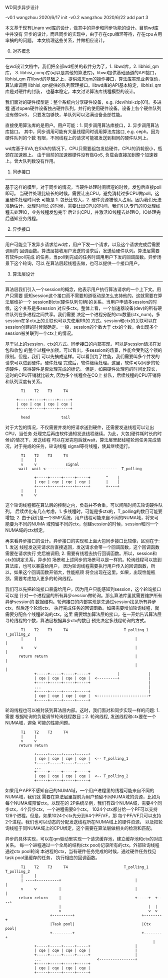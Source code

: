 WD同步异步设计

-v0.1 wangzhou 2020/6/17 init
-v0.2 wangzhou 2020/6/22 add part 3

本文基于现有Linaro wd库的设计，做其中的异步和同步功能的设计。目前wd库中并没有
异步的设计，而且同步的实现中，由于存在cpu循环等待，存在cpu占用率搞的的问题。
本文梳理这些关系，并做相应设计。

0. 对齐概念
-----------

 在wd设计文档中，我们把全部wd相关的软件分为了，1. libwd库，2. libhisi_qm库，
 3. libhisi_comp库(可以是其他的算法库)。libwd提供基础通道的API接口，libhisi_qm
 在libwd的基础之上，提供海思qm的操作接口，算法库实现业务驱动，算法库调用
 libhisi_qm提供的队列管理接口。libwd库的API基本稳定，libhisi_qm库是对硬件的封装，
 也基本稳定，本文讨论算法库线程模型的设计。

 我们面对的硬件模型是：整个系统内分享硬件设备，e.g. /dev/hisi-zip[01]。多进程
 通过open硬件设备独占硬件队列，并行的使用硬件设备。设备上各个硬件队列没有做QoS，
 只要发包够快，单队列可以沾满设备全部性能。

 直接使用算法库的是用户。用户可能：1. 同步调用算法库接口，2. 异步调用算法库接口。
 其中，同步调用可能有大量线程同时调用算法库接口, e.g. ceph。因为硬件队列的个数
 有限，不同线程上的请求可能被发送到相同的硬件队列上。

 wd库基于SVA,在SVA的情况下，CPU只需要组包发给硬件，CPU的消耗很小，瓶颈在加速器上。
 由于目前的加速器硬件没有做QoS, 负载会直接加到整个加速器上。曾大队列数没有作用。

1. 同步接口
-----------

 基于这样的模型，对于同步的情况，当硬件处理时间很短的时候，发包后直接poll即可。
 当硬件处理比较长的时候，需要让出CPU，避免消耗过多CPU做poll。这里硬件处理时间长
 可能是 1. 包长比较大，2. 硬件资源被他人占用。因为我们无法准确估计，处理时间长
 的时候，需要让出CPU的时间，我们引入专门的IO处理线程去处理IO，业务线程发包完毕
 后让出CPU，并激活IO线程去处理IO，IO处理完后通知业务线程。

2. 异步接口
-----------

 用户可能会下发异步请求给wd库，用户下发一个请求，以及这个请求完成后需要调用的
 回调函数。算法层接收用户发送的请求后，发送给硬件队列。算法层需要有软件poll完成
 的任务，当poll到完成的任务时调用用户下发的回调函数。异步场景下这个轮询，可以
 在算法层起线程去做，也可以提供一个接口用户。

3. 算法层设计
-------------

 算法层我们引入一个session的概念，他表示用户执行算法请求的一个上下文。用户只需要
 感知session这个接口而不需要知道驱动是怎么支持他的。这就需要在算法层维护一个
 session到ctx(硬件队列句柄)的关系。当用户申请多session的时候，这个关系是多session
 对应多ctx。整体上看，一个加速器设备(dev)的所有硬件队列在多进程之间共享。我们需要
 决定一个进程分配的ctx数量(ctx_num)。多session在多ctx上的关联也可以先使用RR的
 方式。session和ctx的关联可以在session创建的时候就确定。一般，session的个数大于
 ctx的个数，会出现多个session被关联到一个ctx上的情况。

 基于以上的session，ctx的方式。同步接口的内部实现，可以是session请求在发包和收包
 的整个过程中加锁。可以看出，多session的场景，性能会受到这个锁的限制。但是，我们
 可以先搞成这样。可以看到为了性能，我们需要叫多个并发的请求可以进到硬件。硬件处理
 完成后，软件继续处理。这里，软件可以同步的轮询硬件，获得硬件是否处理完成的标记。
 但是，如果硬件处理包的时间比较长，这时的CPU开销就比较大, 因为多个线程会在CQ上
 排队，后续线程的CPU开销将和队列深度有关系。
```
       T1    T2    T3     T4

     +-----+-----+-----+-----+
     | cqe | cqe | cqe | cqe |  	
     +-----+-----+-----+-----+

       head              tail
```
 对于大包的情况，不仅需要并发的把请求送到硬件，还需要发送线程可以让出CPU，当任务
 处理完后再由软件通知发送线程继续。为此，大包(硬件耗时长的时候)的情况下，发送线程
 可以在发完包后就wait，算法层里起线程轮询任务完成情况，对于完成的任务，轮询线程
 signal等待线程，使其继续运行。
```
       T1    T2    T3     T4
       |     |
       v     v             signal
      wait  wait <--------------------------------  T_polling
                                                      
		     +-----+-----+-----+-----+       ^    |
		     | cqe | cqe | cqe | cqe |       |    |
		     +-----+-----+-----+-----+       +----+
       |     |
       v     v
```           
 这个轮询线程都在算法层的控制之内，负载并不会重。可以间隔时间去轮询硬件队列。
 后续优化有几点考虑，1. 多线程时，可能是多ctx的，T_polling的数目可能要增加;
 2. 由于我们是一个SMP系统，用户线程可能来自不同的NUMA域，将来可能要为不同的NUMA
 域预留不同的ctx，创建session的时候，session和同一个NUMA域的ctx绑定。


 再来看异步接口的设计。异步接口的实现和上面大包同步接口比较像，区别在于: 1. 发送
 线程发送完请求后直接返回，发送请求会带一个回调函数，这个回调函数需要在请求执行
 完后被调用; 2. 需要有线程去执行回调函数。所以，session和ctx的绑定关系，异步的
 场景和上述同步的场景可以是一样的。轮询线程可以放到算法库，也可以暴露给用户，
 因为轮询线程需要执行用户传入的回调函数，所以，如果这个回调函数开销大，性能瓶颈
 将会出现在这里。如果，出现性能瓶颈，需要考虑加入更多的轮询线程。

 我们可以先把轮询接口暴露给用户，因为用户只能感知到session，这个轮询接口可以是
 针对一个进程里的所有异步session做轮询。那么算法库里就需要维护所有异步session的
 数据结构。轮询接口的内部实现是先通过session找见所有异步ctx，然后逐个轮询ctx，
 执行完成任务的回调函数。如果需要增加轮询线程，就需要分配各个线程轮询的ctx，这里
 需要增加算法层的接口，在一开始告诉算法层寻轮线程的个数，算法层根据异步ctx的数目
 预先决定多线程轮询的方式。
```
       T1    T2    T3     T4                         T_polling_1   T_polling_2
       |     |                                            |             |
       v     v                                            |             |
      return return                                       |             |
                                                          |             |
		     +-----+-----+-----+-----+            |             |
		     | cqe | cqe | cqe | cqe |  <---------+             |
		     +-----+-----+-----+-----+                          |
		     ...                                                |
		     +-----+-----+-----+-----+                          |
		     | cqe | cqe | cqe | cqe |  <-----------------------+
		     +-----+-----+-----+-----+       
```           

 轮询线程也可以被封装到算法层内部。这时，我们面对和同步实现一样的问题: 1. 需要
 根据轮询的负载调节轮询线程数目；2. 轮询线程, 发送线程和ctx要在一个NUMA域，避免
 可能的性能问题。
```
       T1    T2    T3     T4                         
       |     |                                                         
       v     v                                                         
      return return                                                    
                                                                       
		     +-----+-----+-----+-----+                         
		     | cqe | cqe | cqe | cqe |  <-- T_polling_1
		     +-----+-----+-----+-----+                          
		     ...                                                
		     +-----+-----+-----+-----+                          
		     | cqe | cqe | cqe | cqe |  <-- T_polling_2
		     +-----+-----+-----+-----+       
```           

 如果用户APP不感知自己的NUMA域，一个用户进程里的线程可能来自不同的NUMA域，我们就
 需要在算法层里提前为用户预留不同NUMA域的资源，比如为每个NUMA域预留ctx。以现在的
 2P系统举例，我们有四个NUMA域，需要4个同步ctx，4个异步ctx，一个进程需要8个ctx。
 1024个ctx都分给一个PF可以支持128个进程。但是，如果1024个ctx先分到64个PF/VF，那
 每个PF/VF只可以支持2个进程。我们也可以动态的分配发送线程所在NUMA域上的硬件资源，
 以及把轮询线程于同NUMA域上的CPU绑定，这个需要在算法层做相关的检测和匹配。

 异步的具体实现，可以在qm驱动里实现一个请求缓存池，建立缓存池和ctx的对应关系。
 每一个进程通过一个全局的结构(ctx pool)记录所有的ctx。外部轮询线程通过ctx pool轮询
 本进程的ctx，当有硬件任务完成的时候，通过硬件任务找见task pool里缓存的任务，
 执行相应的回调函数。
```
       T1    T2    T3     T4                         T_polling_1   T_polling_2
       |     |
       | ----+----------+                                 |             |
       v     v          |                                 |             |
      return return     |                                 +-----+  +----+
                        |                                       |  |
                        v                                       v  v
                    +---------+                              +--------+
                    |Task pool|                              |Ctx pool|
                    +---------+                              +--------+
                                                                  |
		     +-----+-----+-----+-----+                    |
		     | cqe | cqe | cqe | cqe |                    |
		     +-----+-----+-----+-----+                    |     
		     ...                         <----------------+
		     +-----+-----+-----+-----+                          
		     | cqe | cqe | cqe | cqe |  
		     +-----+-----+-----+-----+       
```           
